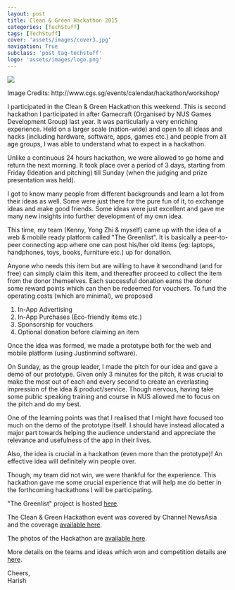 ```yaml
---
layout: post
title: Clean & Green Hackathon 2015
categories: [TechStuff]
tags: [TechStuff]
cover: 'assets/images/cover3.jpg'
navigation: True
subclass: 'post tag-techstuff'
logo: 'assets/images/logo.png'
---
```

<img src="http://www.cgs.sg/wp-content/uploads/2014/10/For-Event-Subpages.jpg"/>
<p>Image Credits: http://www.cgs.sg/events/calendar/hackathon/workshop/</p>

I participated in the Clean & Green Hackathon this weekend. This is second hackathon I participated in after Gamecraft (Organised by NUS Games Development Group) last year. It was particularly a very enriching experience. Held on a larger scale (nation-wide) and open to all ideas and hacks (including hardware, software, apps, games etc.) and people from all age groups, I was able to understand what to expect in a hackathon.

Unlike a continuous 24 hours hackathon, we were allowed to go home and return the next morning. It took place over a period of 3 days, starting from Friday (Ideation and pitching) till Sunday (when the judging and prize presentation was held).

I got to know many people from different backgrounds and learn a lot from their ideas as well. Some were just there for the pure fun of it, to exchange ideas and make good friends. Some ideas were just excellent and gave me many new insights into further development of my own idea.

This time, my team (Kenny, Yong Zhi & myself) came up with the idea of a web & mobile ready platform called "The Greenlist". It is basically a peer-to-peer connecting app where one can post his/her old items (eg: laptops, handphones, toys, books, furniture etc.) up for donation. 

Anyone who needs this item but are willing to have it secondhand (and for free) can simply claim this item, and thereafter proceed to collect the item from the donor themselves. Each successful donation earns the donor some reward points which can then be redeemed for vouchers. To fund the operating costs (which are minimal), we proposed 
<ol>
    <li>In-App Advertising</li>
    <li>In-App Purchases (Eco-friendly items etc.)</li>
    <li>Sponsorship for vouchers</li>
    <li>Optional donation before claiming an item</li>
</ol>
Once the idea was formed, we made a prototype both for the web and mobile platform (using Justinmind software). 

On Sunday, as the group leader, I made the pitch for our idea and gave a demo of our prototype. Given only 3 minutes for the pitch, it was crucial to make the most out of each and every second to create an everlasting impression of the idea & product/service. Though nervous, having take some public speaking training and course in NUS allowed me to focus on the pitch and do my best.

One of the learning points was that I realised that I might have focused too much on the demo of the prototype itself. I should have instead allocated a major part towards helping the audience understand and appreciate the relevance and usefulness of the app in their lives.

Also, the idea is crucial in a hackathon (even more than the prototype)! An effective idea will definitely win people over.

Though, my team did not win, we were thankful for the experience. This hackathon gave me some crucial experience that will help me do better in the forthcoming hackathons I will be participating.

"The Greenlist" project is hosted <a href="https://github.com/harishv7/thegreenlist">here</a>.

The Clean & Green Hackathon event was covered by Channel NewsAsia and the coverage <a href="http://www.channelnewsasia.com/news/singapore/ideas-to-solve-littering/1931422.html?cid=fbsg">available here</a>.

The photos of the Hackathon are <a href="https://www.facebook.com/media/set/?set=a.842836635769622.1073741869.310427622343862&type=3">available here</a>.

More details on the teams and ideas which won and competition details are <a href="http://www.upsingapore.com/events/clean-green-hackathon-2015/#hackathonhome">here</a>.

Cheers, <br>
Harish